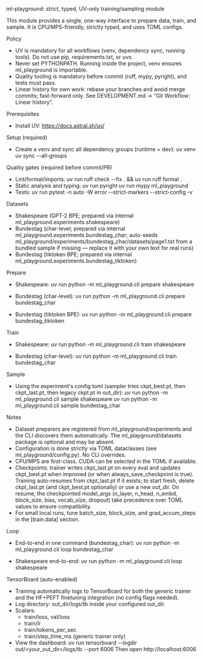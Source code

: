 ml-playground: strict, typed, UV-only training/sampling module

This module provides a single, one-way interface to prepare data, train, and sample.
It is CPU/MPS-friendly, strictly typed, and uses TOML configs.

Policy
- UV is mandatory for all workflows (venv, dependency sync, running tools). Do not use pip, requirements.txt, or uvx.
- Never set PYTHONPATH. Running inside the project, venv ensures ml_playground is importable.
- Quality tooling is mandatory before commit (ruff, mypy, pyright), and tests must pass.
- Linear history for own work: rebase your branches and avoid merge commits; fast-forward only. See DEVELOPMENT.md → “Git Workflow: Linear history”.

Prerequisites
- Install UV: https://docs.astral.sh/uv/

Setup (required)
- Create a venv and sync all dependency groups (runtime + dev):
  uv venv
  uv sync --all-groups

Quality gates (required before commit/PR)
- Lint/format/imports:
  uv run ruff check --fix . && uv run ruff format .
- Static analysis and typing:
  uv run pyright
  uv run mypy ml_playground
- Tests:
  uv run pytest -n auto -W error --strict-markers --strict-config -v

Datasets
- Shakespeare (GPT-2 BPE; prepared via internal ml_playground.experiments.shakespeare)
- Bundestag (char-level; prepared via internal ml_playground.experiments.bundestag_char; auto-seeds ml_playground/experiments/bundestag_char/datasets/page1.txt from a bundled sample if missing — replace it with your own text for real runs)
- Bundestag (tiktoken BPE; prepared via internal ml_playground.experiments.bundestag_tiktoken)

Prepare
- Shakespeare:
  uv run python -m ml_playground.cli prepare shakespeare

- Bundestag (char-level):
  uv run python -m ml_playground.cli prepare bundestag_char

- Bundestag (tiktoken BPE):
  uv run python -m ml_playground.cli prepare bundestag_tiktoken

Train
- Shakespeare:
  uv run python -m ml_playground.cli train shakespeare

- Bundestag (char-level):
  uv run python -m ml_playground.cli train bundestag_char

Sample
- Using the experiment's config.toml (sampler tries ckpt_best.pt, then ckpt_last.pt, then legacy ckpt.pt in out_dir):
  uv run python -m ml_playground.cli sample shakespeare
  uv run python -m ml_playground.cli sample bundestag_char

Notes
- Dataset preparers are registered from ml_playground/experiments and the CLI discovers them automatically. The ml_playground/datasets package is optional and may be absent.
- Configuration is done strictly via TOML dataclasses (see ml_playground/config.py). No CLI overrides.
- CPU/MPS are first-class. CUDA can be selected in the TOML if available.
- Checkpoints: trainer writes ckpt_last.pt on every eval and updates ckpt_best.pt when improved (or when always_save_checkpoint is true). Training auto-resumes from ckpt_last.pt if it exists; to start fresh, delete ckpt_last.pt (and ckpt_best.pt optionally) or use a new out_dir. On resume, the checkpointed model_args (n_layer, n_head, n_embd, block_size, bias, vocab_size, dropout) take precedence over TOML values to ensure compatibility.
- For small local runs, tune batch_size, block_size, and grad_accum_steps in the [train.data] section.

Loop
- End-to-end in one command (bundestag_char):
  uv run python -m ml_playground.cli loop bundestag_char

- Shakespeare end-to-end:
  uv run python -m ml_playground.cli loop shakespeare


TensorBoard (auto-enabled)
- Training automatically logs to TensorBoard for both the generic trainer and the HF+PEFT finetuning integration (no config flags needed).
- Log directory: out_dir/logs/tb inside your configured out_dir.
- Scalars:
  - train/loss, val/loss
  - train/lr
  - train/tokens_per_sec
  - train/step_time_ms (generic trainer only)
- View the dashboard:
  uv run tensorboard --logdir out/<your_out_dir>/logs/tb --port 6006
  Then open http://localhost:6006
